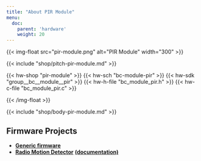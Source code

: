 ```yaml
---
title: "About PIR Module"
menu:
  doc:
    parent: 'hardware'
    weight: 20
---
```


{{< img-float src="pir-module.png" alt="PIR Module" width="300" >}}

{{< include "shop/pitch-pir-module.md" >}}

{{< hw-shop "pir-module" >}}
{{< hw-sch "bc-module-pir" >}}
{{< hw-sdk "group__bc__module__pir" >}}
{{< hw-h-file "bc_module_pir.h" >}}
{{< hw-c-file "bc_module_pir.c" >}}

{{< /img-float >}}

{{< include "shop/body-pir-module.md" >}}

## Firmware Projects

* [**Generic firmware**](https://github.com/bigclownlabs/bcf-generic-node/releases)
* [**Radio Motion Detector**](https://github.com/bigclownlabs/bcf-radio-motion-detector/releases) [**(documentation)**](https://www.bigclown.com/doc/projects/radio-motion-detector/)
